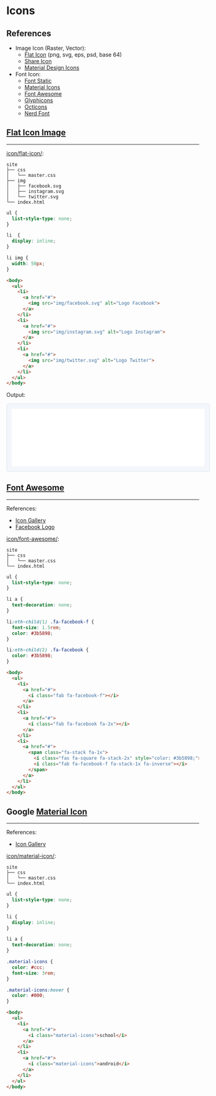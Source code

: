 # Icons

## References

- Image Icon (Raster, Vector):
  - [Flat Icon](https://www.flaticon.com) (png, svg, eps, psd, base 64)
  - [Share Icon](https://www.shareicon.net)
  - [Material Design Icons](https://materialdesignicons.com)
- Font Icon:
  - [Font Static](http://fontastic.me)
  - [Material Icons](https://material.io/icons/)
  - [Font Awesome](http://fontawesome.io)
  - [Glyphicons](http://glyphicons.com/)
  - [Octicons](https://octicons.github.com/)
  - [Nerd Font](https://nerdfonts.com)

## [Flat Icon Image](https://www.flaticon.com)
---

[icon/flat-icon/](icon/flat-icon/):
```
site
├── css
│   └── master.css
├── img
│   ├── facebook.svg
│   ├── instagram.svg
│   └── twitter.svg
└── index.html
```

```css
ul {
  list-style-type: none;
}

li  {
  display: inline;
}

li img {
  width: 50px;
}
```

```html
<body>
  <ul>
    <li>
      <a href="#">
        <img src="img/facebook.svg" alt="Logo Facebook">
      </a>
    </li>
    <li>
      <a href="#">
        <img src="img/instagram.svg" alt="Logo Instagram">
      </a>
    </li>
    <li>
      <a href="#">
        <img src="img/twitter.svg" alt="Logo Twitter">
      </a>
    </li>
  </ul>
</body>
```

Output:

<iframe src="icon/flat-icon/" width="100%" style="border-radius: 0.3rem; background-color: #f3f6fa;border: solid 1px #dce6f0; padding: 0.8rem;"></iframe>

## [Font Awesome](https://fontawesome.com/)
---

References:
- [Icon Gallery](https://fontawesome.com/icons?d=gallery)
- [Facebook Logo](https://fontawesome.com/icons/facebook-square?style=brands)

[icon/font-awesome/](icon/font-awesome/):
```
site
├── css
│   └── master.css
└── index.html
```

```css
ul {
  list-style-type: none;
}

li a {
  text-decoration: none;
}

li:nth-child(1) .fa-facebook-f {
  font-size: 1.5rem;
  color: #3b5898;
}

li:nth-child(2) .fa-facebook {
  color: #3b5898;
}
```

```html
<body>
  <ul>
    <li>
      <a href="#">
        <i class="fab fa-facebook-f"></i>
      </a>
    </li>
    <li>
      <a href="#">
        <i class="fab fa-facebook fa-2x"></i>
      </a>
    </li>
    <li>
      <a href="#">
        <span class="fa-stack fa-1x">
          <i class="fas fa-square fa-stack-2x" style="color: #3b5898;"></i>
          <i class="fab fa-facebook-f fa-stack-1x fa-inverse"></i>
        </span>
      </a>
    </li>
  </ul>
</body>
```

## Google [Material Icon]((https://material.io/icons/))
---

References:
- [Icon Gallery](https://material.io/icons/#itempool)

[icon/material-icon/](icon/material-icon/):
```
site
├── css
│   └── master.css
└── index.html
```

```css
ul {
  list-style-type: none;
}

li {
  display: inline;
}

li a {
  text-decoration: none;
}

.material-icons {
  color: #ccc;
  font-size: 3rem;
}

.material-icons:hover {
  color: #000;
}
```

```html
<body>
  <ul>
    <li>
      <a href="#">
        <i class="material-icons">school</i>
      </a>
    </li>
    <li>
      <a href="#">
        <i class="material-icons">android</i>
      </a>
    </li>
  </ul>
</body>
```
